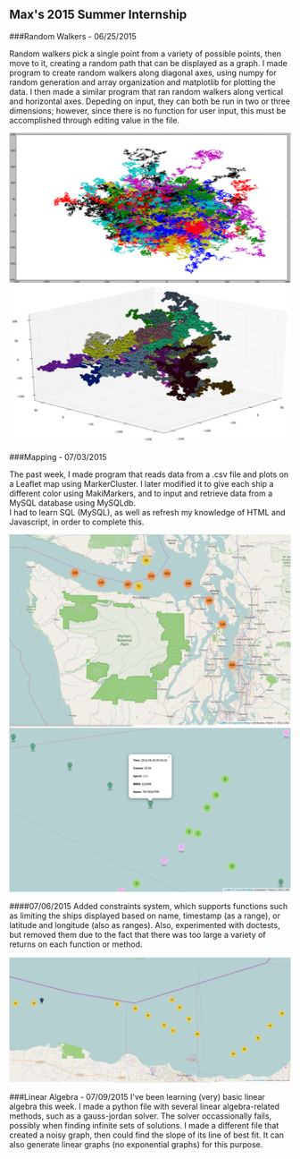 ## Max's 2015 Summer Internship

###Random Walkers - 06/25/2015

Random walkers pick a single point from a variety of possible points, then move to it, creating a random path that can be displayed as a graph.  I made program to create random walkers along diagonal axes, using numpy for random generation and array organization and matplotlib for plotting the data.  I then made a similar program that ran random walkers along vertical and horizontal axes.  Depeding on input, they can both be run in two or three dimensions; however, since there is no function for user input, this must be accomplished through editing value in the file.

![vertical axes 2D random walker, line format](/RandomWalk/RandWalk2D.png)
![vertical axes 3D random walker, dot format](/RandomWalk/RandWalkDot.png)

###Mapping - 07/03/2015

The past week, I made program that reads data from a .csv file and plots on a Leaflet map using MarkerCluster.  I later modified it to give each ship a different color using MakiMarkers, and to input and retrieve data from a MySQL database using MySQLdb.  
I had to learn SQL (MySQL), as well as refresh my knowledge of HTML and Javascript, in order to complete this.

![zoomed out map to display markerclusters](/mapping/ZoomedOut.png)
![zoomed in map to display ship color differentiation](/mapping/ZoomedIn.png)

####07/06/2015
Added constraints system, which supports functions such as limiting the ships displayed based on name, timestamp (as a range), or latitude and longitude (also as ranges).  Also, experimented with doctests, but removed them due to the fact that there was too large a variety of returns on each function or method.

![map with data limited by two time ranges and two ship names](/mapping/Constrained.png)

###Linear Algebra - 07/09/2015
I've been learning (very) basic linear algebra this week.  I made a python file with several linear algebra-related methods, such as a gauss-jordan solver.  The solver occassionally fails, possibly when finding infinite sets of solutions.  I made a different file that created a noisy graph, then could find the slope of its line of best fit.  It can also generate linear graphs (no exponential graphs) for this purpose.
